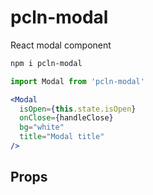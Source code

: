 # pcln-modal

React modal component

```sh
npm i pcln-modal
```

```jsx
import Modal from 'pcln-modal'
```

```jsx
<Modal
  isOpen={this.state.isOpen}
  onClose={handleClose}
  bg="white"
  title="Modal title"
/>
```

## Props
